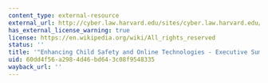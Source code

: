 ```yaml
---
content_type: external-resource
external_url: http://cyber.law.harvard.edu/sites/cyber.law.harvard.edu/files/ISTTF_Final_Report-Executive_Summary.pdf
has_external_license_warning: true
license: https://en.wikipedia.org/wiki/All_rights_reserved
status: ''
title: '"Enhancing Child Safety and Online Technologies - Executive Summary." (PDF)'
uid: 60dd4f56-a298-4d46-bd64-3c08f9548335
wayback_url: ''
---
```

